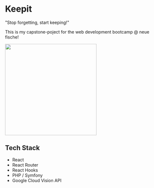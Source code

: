 # Keepit
"Stop forgetting, start keeping!"

This is my capstone-poject for the web development bootcamp @ neue fische!

<img src="https://github.com/mariothomsen/keepit/blob/master/readmev2.gif?raw=true" width="300px">

## Tech Stack
- React
- React Router
- React Hooks
- PHP / Symfony
- Google Cloud Vision API

